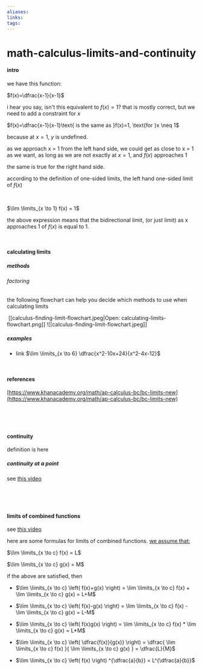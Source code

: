 ```yaml
---
aliases: 
links: 
tags: 
---
```

# math-calculus-limits-and-continuity

#### intro

we have this function:

$f(x)=\dfrac{x-1}{x-1}$

i hear you say, isn't this equivalent to $f(x)=1$?
that is mostly correct, but we need to add a constraint for $x$

$f(x)=\dfrac{x-1}{x-1}\text{ is the same as }f(x)=1, \text{for }x \neq 1$

because at $x=1$, $y$ is undefined.

as we approach x = 1 from the left hand side, we could get as close to x = 1 as we want, as long as we are not exactly at $x=1$, and $f(x)$ approaches 1

the same is true for the right hand side.

according to the definition of one-sided limits, the left hand one-sided limit of $f(x)$

‍

$\lim \limits_{x \to 1} f(x) = 1$

the above expression means that the bidirectional limit, (or just limit) as x approaches 1 of $f(x)$ is equal to 1.

‍

#### calculating limits

##### methods

###### factoring

the following flowchart can help you decide which methods to use when calculating limits

‍​
[[calculus-finding-limit-flowchart.jpeg|Open: calculating-limits-flowchart.png]]
![[calculus-finding-limit-flowchart.jpeg]]

##### examples

*  link $\lim \limits_{x \to 6} \dfrac{x^2-10x+24}{x^2-4x-12}$

‍

#### references

[https://www.khanacademy.org/math/ap-calculus-bc/bc-limits-new](https://www.khanacademy.org/math/ap-calculus-bc/bc-limits-new)

‍

‍

#### continuity

definition is here

##### continuity at a point

see [this video](https://www.khanacademy.org/math/ap-calculus-bc/bc-limits-new/bc-1-11/v/continuity-at-a-point)

‍

‍

#### limits of combined functions

see [this video](https://www.khanacademy.org/math/ap-calculus-ab/ab-limits-new/ab-1-5a/v/limits-of-combined-functions-piecewise)

here are some formulas for limits of combined functions. <u>we assume that:</u>

$\lim \limits_{x \to c} f(x) = L$

$\lim \limits_{x \to c} g(x) = M$

if the above are satisfied, then

* $\lim \limits_{x \to c} \left( f(x)+g(x) \right) = \lim \limits_{x \to c} f(x) + \lim \limits_{x \to c} g(x) = L+M$

* $\lim \limits_{x \to c} \left( f(x)-g(x) \right) = \lim \limits_{x \to c} f(x) - \lim \limits_{x \to c} g(x) = L-M$

* $\lim \limits_{x \to c} \left( f(x)g(x) \right) = \lim \limits_{x \to c} f(x) * \lim \limits_{x \to c} g(x) = L*M$

* $\lim \limits_{x \to c} \left( \dfrac{f(x)}{g(x)} \right) = \dfrac{ \lim \limits_{x \to c} f(x) }{ \lim \limits_{x \to c} g(x) } = \dfrac{L}{M}$

* $\lim \limits_{x \to c} \left( f(x) \right) ^{\dfrac{a}{b}} = L^{\dfrac{a}{b}}$

‍
